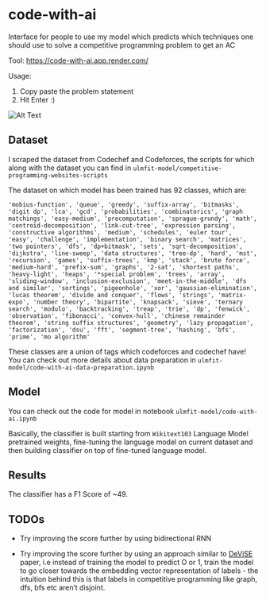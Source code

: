 # code-with-ai
Interface for people to use my model which predicts which techniques one should use to solve a competitive programming problem to get an AC

Tool: https://code-with-ai.app.render.com/

Usage:

1. Copy paste the problem statement
2. Hit Enter :)

![Alt Text](code-with-ai/app/static/images/code-with-ai.gif)

## Dataset

I scraped the dataset from Codechef and Codeforces, the scripts for which along with the dataset you can find in `ulmfit-model/competitive-programming-websites-scripts`


The dataset on which model has been trained has 92 classes, which are: 

`'mobius-function',
 'queue',
 'greedy',
 'suffix-array',
 'bitmasks',
 'digit dp',
 'lca',
 'gcd',
 'probabilities',
 'combinatorics',
 'graph matchings',
 'easy-medium',
 'precomputation',
 'sprague-grundy',
 'math',
 'centroid-decomposition',
 'link-cut-tree',
 'expression parsing',
 'constructive algorithms',
 'medium',
 'schedules',
 'euler tour',
 'easy',
 'challenge',
 'implementation',
 'binary search',
 'matrices',
 'two pointers',
 'dfs',
 'dp+bitmask',
 'sets',
 'sqrt-decomposition',
 'dijkstra',
 'line-sweep',
 'data structures',
 'tree-dp',
 'hard',
 'mst',
 'recursion',
 'games',
 'suffix-trees',
 'kmp',
 'stack',
 'brute force',
 'medium-hard',
 'prefix-sum',
 'graphs',
 '2-sat',
 'shortest paths',
 'heavy-light',
 'heaps',
 '*special problem',
 'trees',
 'array',
 'sliding-window',
 'inclusion-exclusion',
 'meet-in-the-middle',
 'dfs and similar',
 'sortings',
 'pigeonhole',
 'xor',
 'gaussian-elimination',
 'lucas theorem',
 'divide and conquer',
 'flows',
 'strings',
 'matrix-expo',
 'number theory',
 'bipartite',
 'knapsack',
 'sieve',
 'ternary search',
 'modulo',
 'backtracking',
 'treap',
 'trie',
 'dp',
 'fenwick',
 'observation',
 'fibonacci',
 'convex-hull',
 'chinese remainder theorem',
 'string suffix structures',
 'geometry',
 'lazy propagation',
 'factorization',
 'dsu',
 'fft',
 'segment-tree',
 'hashing',
 'bfs',
 'prime',
 'mo algorithm'`
 
 These classes are a union of tags which codeforces and codechef have! You can check out more details about data preparation in `ulmfit-model/code-with-ai-data-preparation.ipynb`

## Model

You can check out the code for model in notebook `ulmfit-model/code-with-ai.ipynb`

Basically, the classifier is built starting from `Wikitext103` Language Model pretrained weights,
fine-tuning the language model on current dataset and then building classifier on
top of fine-tuned language model.

## Results

The classifier has a F1 Score of ~49.

## TODOs

* Try improving the score further by using bidirectional RNN
 
* Try improving the score further by using an approach similar to [DeViSE](https://static.googleusercontent.com/media/research.google.com/en//pubs/archive/41473.pdf) paper, i.e instead of training the model to predict O or 1, train the model to go closer towards the embedding vector representation of labels - the intuition behind this is that labels in competitive programming like graph, dfs, bfs etc aren’t disjoint.